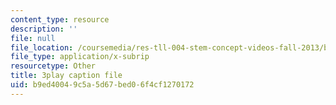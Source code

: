 ```yaml
---
content_type: resource
description: ''
file: null
file_location: /coursemedia/res-tll-004-stem-concept-videos-fall-2013/b9ed40049c5a5d67bed06f4cf1270172_Zg6wQdMFO2c.vtt
file_type: application/x-subrip
resourcetype: Other
title: 3play caption file
uid: b9ed4004-9c5a-5d67-bed0-6f4cf1270172
---
```

